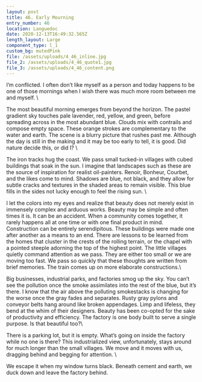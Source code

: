 ```yaml
---
layout: post
title: 46. Early Mourning
entry_number: 46
location: Languedoc
date: 2020-12-13T16:49:32.565Z
length_layout: Large
component_type: l_1
custom_bg: mutedPink
file: /assets/uploads/4_46_inline.jpg
file_2: /assets/uploads/4_46_quote1.jpg
file_3: /assets/uploads/4_46_content.png
---
```

I’m conflicted. I often don’t like myself as a person and today happens to be one of those mornings when I wish there was much more room between me and myself. \

The most beautiful morning emerges from beyond the horizon. The pastel gradient sky touches pale lavender, red, yellow, and green, before spreading across in the most abundant blue. Clouds mix with contrails and compose empty space. These orange strokes are complementary to the water and earth. The scene is a blurry picture that rushes past me. Although the day is still in the making and it may be too early to tell, it is good. Did nature decide this, or did I? \

The iron tracks hug the coast. We pass small tucked-in villages with cubed buildings that soak in the sun. I imagine that landscapes such as these are the source of inspiration for realist oil-painters. Renoir, Bonheur, Courbet, and the likes come to mind. Shadows are blue, not black, and they allow for subtle cracks and textures in the shaded areas to remain visible. This blue fills in the sides not lucky enough to feel the rising sun. \

I let the colors into my eyes and realize that beauty does not merely exist in immensely complex and arduous works. Beauty may be simple and often times it is. It can be an accident. When a community comes together, it rarely happens all at one time or with one final product in mind. Construction can be entirely serendipitous. These buildings were made one after another as a means to an end. There are lessons to be learned from the homes that cluster in the crests of the rolling terrain, or the chapel with a pointed steeple adorning the top of the highest point. The little villages quietly command attention as we pass. They are either too small or we are moving too fast. We pass so quickly that these thoughts are written from brief memories. The train comes up on more elaborate constructions.\
 
Big businesses, industrial parks, and factories smog up the sky. You can’t see the pollution once the smoke assimilates into the rest of the blue, but it’s there. I know that the air above the polluting smokestacks is changing for the worse once the gray fades and separates. Rusty gray pylons and conveyor belts hang around like broken appendages. Limp and lifeless, they bend at the whim of their designers. Beauty has been co-opted for the sake of productivity and efficiency. The factory is one body built to serve a single purpose. Is that beautiful too?\
 
There is a parking lot, but it is empty. What’s going on inside the factory while no one is there? This industrialized view, unfortunately, stays around for much longer than the small villages. We move and it moves with us, dragging behind and begging for attention. \

We escape it when my window turns black. Beneath cement and earth, we duck down and leave the factory behind.